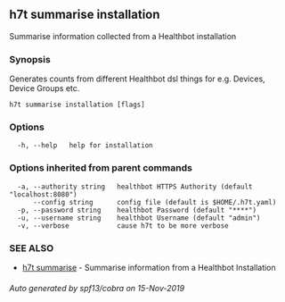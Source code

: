 ## h7t summarise installation

Summarise information collected from a Healthbot installation

### Synopsis

Generates counts from different Healthbot dsl things for e.g. Devices, Device Groups etc.

```
h7t summarise installation [flags]
```

### Options

```
  -h, --help   help for installation
```

### Options inherited from parent commands

```
  -a, --authority string   healthbot HTTPS Authority (default "localhost:8080")
      --config string      config file (default is $HOME/.h7t.yaml)
  -p, --password string    healthbot Password (default "****")
  -u, --username string    healthbot Username (default "admin")
  -v, --verbose            cause h7t to be more verbose
```

### SEE ALSO

* [h7t summarise](h7t_summarise.md)	 - Summarise information from a Healthbot Installation

###### Auto generated by spf13/cobra on 15-Nov-2019
